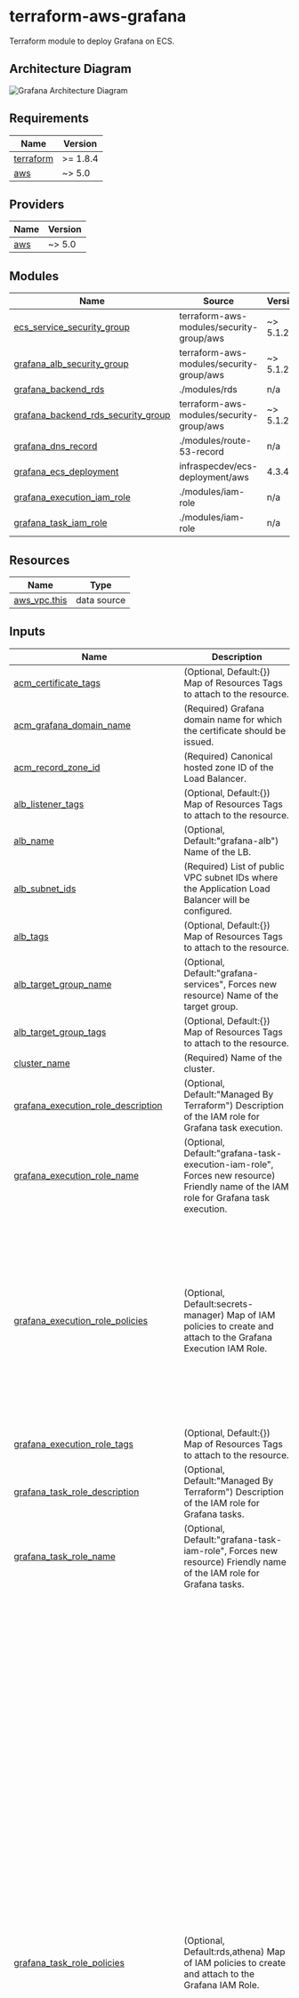 <!-- BEGIN_TF_DOCS -->
# terraform-aws-grafana

Terraform module to deploy Grafana on ECS.

## Architecture Diagram

![Grafana Architecture Diagram](https://github.com/infraspecdev/terraform-aws-grafana/raw/main/diagrams/grafana-architecture.png)

## Requirements

| Name | Version |
|------|---------|
| <a name="requirement_terraform"></a> [terraform](#requirement\_terraform) | >= 1.8.4 |
| <a name="requirement_aws"></a> [aws](#requirement\_aws) | ~> 5.0 |

## Providers

| Name | Version |
|------|---------|
| <a name="provider_aws"></a> [aws](#provider\_aws) | ~> 5.0 |

## Modules

| Name | Source | Version |
|------|--------|---------|
| <a name="module_ecs_service_security_group"></a> [ecs\_service\_security\_group](#module\_ecs\_service\_security\_group) | terraform-aws-modules/security-group/aws | ~> 5.1.2 |
| <a name="module_grafana_alb_security_group"></a> [grafana\_alb\_security\_group](#module\_grafana\_alb\_security\_group) | terraform-aws-modules/security-group/aws | ~> 5.1.2 |
| <a name="module_grafana_backend_rds"></a> [grafana\_backend\_rds](#module\_grafana\_backend\_rds) | ./modules/rds | n/a |
| <a name="module_grafana_backend_rds_security_group"></a> [grafana\_backend\_rds\_security\_group](#module\_grafana\_backend\_rds\_security\_group) | terraform-aws-modules/security-group/aws | ~> 5.1.2 |
| <a name="module_grafana_dns_record"></a> [grafana\_dns\_record](#module\_grafana\_dns\_record) | ./modules/route-53-record | n/a |
| <a name="module_grafana_ecs_deployment"></a> [grafana\_ecs\_deployment](#module\_grafana\_ecs\_deployment) | infraspecdev/ecs-deployment/aws | 4.3.4 |
| <a name="module_grafana_execution_iam_role"></a> [grafana\_execution\_iam\_role](#module\_grafana\_execution\_iam\_role) | ./modules/iam-role | n/a |
| <a name="module_grafana_task_iam_role"></a> [grafana\_task\_iam\_role](#module\_grafana\_task\_iam\_role) | ./modules/iam-role | n/a |

## Resources

| Name | Type |
|------|------|
| [aws_vpc.this](https://registry.terraform.io/providers/hashicorp/aws/latest/docs/data-sources/vpc) | data source |

## Inputs

| Name | Description | Type | Default | Required |
|------|-------------|------|---------|:--------:|
| <a name="input_acm_certificate_tags"></a> [acm\_certificate\_tags](#input\_acm\_certificate\_tags) | (Optional, Default:{}) Map of Resources Tags to attach to the resource. | `map(string)` | `{}` | no |
| <a name="input_acm_grafana_domain_name"></a> [acm\_grafana\_domain\_name](#input\_acm\_grafana\_domain\_name) | (Required) Grafana domain name for which the certificate should be issued. | `string` | n/a | yes |
| <a name="input_acm_record_zone_id"></a> [acm\_record\_zone\_id](#input\_acm\_record\_zone\_id) | (Required) Canonical hosted zone ID of the Load Balancer. | `string` | n/a | yes |
| <a name="input_alb_listener_tags"></a> [alb\_listener\_tags](#input\_alb\_listener\_tags) | (Optional, Default:{}) Map of Resources Tags to attach to the resource. | `map(string)` | `{}` | no |
| <a name="input_alb_name"></a> [alb\_name](#input\_alb\_name) | (Optional, Default:"grafana-alb") Name of the LB. | `string` | `"grafana-alb"` | no |
| <a name="input_alb_subnet_ids"></a> [alb\_subnet\_ids](#input\_alb\_subnet\_ids) | (Required) List of public VPC subnet IDs where the Application Load Balancer will be configured. | `list(string)` | n/a | yes |
| <a name="input_alb_tags"></a> [alb\_tags](#input\_alb\_tags) | (Optional, Default:{}) Map of Resources Tags to attach to the resource. | `map(string)` | `{}` | no |
| <a name="input_alb_target_group_name"></a> [alb\_target\_group\_name](#input\_alb\_target\_group\_name) | (Optional, Default:"grafana-services", Forces new resource) Name of the target group. | `string` | `"grafana-services"` | no |
| <a name="input_alb_target_group_tags"></a> [alb\_target\_group\_tags](#input\_alb\_target\_group\_tags) | (Optional, Default:{}) Map of Resources Tags to attach to the resource. | `map(string)` | `{}` | no |
| <a name="input_cluster_name"></a> [cluster\_name](#input\_cluster\_name) | (Required) Name of the cluster. | `string` | n/a | yes |
| <a name="input_grafana_execution_role_description"></a> [grafana\_execution\_role\_description](#input\_grafana\_execution\_role\_description) | (Optional, Default:"Managed By Terraform") Description of the IAM role for Grafana task execution. | `string` | `"Managed By Terraform"` | no |
| <a name="input_grafana_execution_role_name"></a> [grafana\_execution\_role\_name](#input\_grafana\_execution\_role\_name) | (Optional, Default:"grafana-task-execution-iam-role", Forces new resource) Friendly name of the IAM role for Grafana task execution. | `string` | `"grafana-task-execution-iam-role"` | no |
| <a name="input_grafana_execution_role_policies"></a> [grafana\_execution\_role\_policies](#input\_grafana\_execution\_role\_policies) | (Optional, Default:secrets-manager) Map of IAM policies to create and attach to the Grafana Execution IAM Role. | <pre>map(<br>    object({<br>      name        = string<br>      description = optional(string, null)<br>      policy = object({<br>        Version = optional(string, "2012-10-17")<br>        Statement = list(<br>          object({<br>            Sid      = optional(string)<br>            Effect   = string<br>            Resource = string<br>            Action   = optional(list(string), [])<br>          })<br>        )<br>      })<br>      tags = optional(map(string), {})<br>    })<br>  )</pre> | <pre>{<br>  "secrets-manager": {<br>    "description": "Allow access to Secrets Manager",<br>    "name": "grafana-execution-role-secrets-manager",<br>    "policy": {<br>      "Statement": [<br>        {<br>          "Action": [<br>            "secretsmanager:*"<br>          ],<br>          "Effect": "Allow",<br>          "Resource": "*",<br>          "Sid": "AllowSecretsManagerFullAccess"<br>        }<br>      ]<br>    }<br>  }<br>}</pre> | no |
| <a name="input_grafana_execution_role_tags"></a> [grafana\_execution\_role\_tags](#input\_grafana\_execution\_role\_tags) | (Optional, Default:{}) Map of Resources Tags to attach to the resource. | `map(string)` | `{}` | no |
| <a name="input_grafana_task_role_description"></a> [grafana\_task\_role\_description](#input\_grafana\_task\_role\_description) | (Optional, Default:"Managed By Terraform") Description of the IAM role for Grafana tasks. | `string` | `"Managed By Terraform"` | no |
| <a name="input_grafana_task_role_name"></a> [grafana\_task\_role\_name](#input\_grafana\_task\_role\_name) | (Optional, Default:"grafana-task-iam-role", Forces new resource) Friendly name of the IAM role for Grafana tasks. | `string` | `"grafana-task-iam-role"` | no |
| <a name="input_grafana_task_role_policies"></a> [grafana\_task\_role\_policies](#input\_grafana\_task\_role\_policies) | (Optional, Default:rds,athena) Map of IAM policies to create and attach to the Grafana IAM Role. | <pre>map(<br>    object({<br>      name        = string<br>      description = optional(string, null)<br>      policy = object({<br>        Version = optional(string, "2012-10-17")<br>        Statement = list(<br>          object({<br>            Sid      = optional(string)<br>            Effect   = string<br>            Resource = string<br>            Action   = optional(list(string), [])<br>          })<br>        )<br>      })<br>      tags = optional(map(string), {})<br>    })<br>  )</pre> | <pre>{<br>  "athena": {<br>    "description": "Allow access to Athena",<br>    "name": "grafana-task-iam-role-athena",<br>    "policy": {<br>      "Statement": [<br>        {<br>          "Action": [<br>            "athena:*"<br>          ],<br>          "Effect": "Allow",<br>          "Resource": "*",<br>          "Sid": "AllowAthenaFullAccess"<br>        },<br>        {<br>          "Action": [<br>            "glue:CreateDatabase",<br>            "glue:DeleteDatabase",<br>            "glue:GetDatabase",<br>            "glue:GetDatabases",<br>            "glue:UpdateDatabase",<br>            "glue:CreateTable",<br>            "glue:DeleteTable",<br>            "glue:BatchDeleteTable",<br>            "glue:UpdateTable",<br>            "glue:GetTable",<br>            "glue:GetTables",<br>            "glue:BatchCreatePartition",<br>            "glue:CreatePartition",<br>            "glue:DeletePartition",<br>            "glue:BatchDeletePartition",<br>            "glue:UpdatePartition",<br>            "glue:GetPartition",<br>            "glue:GetPartitions",<br>            "glue:BatchGetPartition",<br>            "glue:StartColumnStatisticsTaskRun",<br>            "glue:GetColumnStatisticsTaskRun",<br>            "glue:GetColumnStatisticsTaskRuns",<br>            "glue:GetCatalogImportStatus"<br>          ],<br>          "Effect": "Allow",<br>          "Resource": "*",<br>          "Sid": "AllowGlueFullAccess"<br>        }<br>      ]<br>    }<br>  },<br>  "rds": {<br>    "description": "Allow access to RDS",<br>    "name": "grafana-task-iam-role-rds",<br>    "policy": {<br>      "Statement": [<br>        {<br>          "Action": [<br>            "rds:*"<br>          ],<br>          "Effect": "Allow",<br>          "Resource": "*",<br>          "Sid": "AllowRDSFullAccess"<br>        }<br>      ]<br>    }<br>  }<br>}</pre> | no |
| <a name="input_grafana_task_role_tags"></a> [grafana\_task\_role\_tags](#input\_grafana\_task\_role\_tags) | (Optional, Default:{}) Map of Resources Tags to attach to the resource. | `map(string)` | `{}` | no |
| <a name="input_rds_allocated_storage"></a> [rds\_allocated\_storage](#input\_rds\_allocated\_storage) | (Optional, Default:10) The allocated storage in gibibytes. | `number` | `10` | no |
| <a name="input_rds_db_parameter_group_description"></a> [rds\_db\_parameter\_group\_description](#input\_rds\_db\_parameter\_group\_description) | (Optional, Default:"Managed By Terraform", Forces new resource) The description of the DB parameter group. | `string` | `"Managed By Terraform"` | no |
| <a name="input_rds_db_parameter_group_family"></a> [rds\_db\_parameter\_group\_family](#input\_rds\_db\_parameter\_group\_family) | (Optional, Default:"postgres16", Forces new resource) The description of the DB parameter group. | `string` | `"postgres16"` | no |
| <a name="input_rds_db_parameter_group_name"></a> [rds\_db\_parameter\_group\_name](#input\_rds\_db\_parameter\_group\_name) | (Optional, Default:"grafana-rds-parameter-group", Forces new resource) The name of the DB parameter group. | `string` | `"grafana-rds-parameter-group"` | no |
| <a name="input_rds_db_parameter_group_parameters"></a> [rds\_db\_parameter\_group\_parameters](#input\_rds\_db\_parameter\_group\_parameters) | (Optional) The DB parameters to apply. | <pre>list(<br>    object({<br>      name         = string<br>      value        = string<br>      apply_method = optional(string)<br>    })<br>  )</pre> | <pre>[<br>  {<br>    "apply_method": "immediate",<br>    "name": "rds.force_ssl",<br>    "value": "0"<br>  }<br>]</pre> | no |
| <a name="input_rds_db_parameter_group_tags"></a> [rds\_db\_parameter\_group\_tags](#input\_rds\_db\_parameter\_group\_tags) | (Optional, Default:{}) Map of Resources Tags to attach to the resource. | `map(string)` | `{}` | no |
| <a name="input_rds_db_subnet_group_description"></a> [rds\_db\_subnet\_group\_description](#input\_rds\_db\_subnet\_group\_description) | (Optional, Default:"Managed By Terraform", Forces new resource) The description of the DB subnet group. | `string` | `"Managed By Terraform"` | no |
| <a name="input_rds_db_subnet_group_name"></a> [rds\_db\_subnet\_group\_name](#input\_rds\_db\_subnet\_group\_name) | (Optional, Default:"grafana-rds-subnet-group", Forces new resource) The name of the DB subnet group. | `string` | `"grafana-rds-subnet-group"` | no |
| <a name="input_rds_db_subnet_group_subnet_ids"></a> [rds\_db\_subnet\_group\_subnet\_ids](#input\_rds\_db\_subnet\_group\_subnet\_ids) | (Required) A list of VPC subnet IDs. | `list(string)` | n/a | yes |
| <a name="input_rds_db_subnet_group_tags"></a> [rds\_db\_subnet\_group\_tags](#input\_rds\_db\_subnet\_group\_tags) | (Optional, Default:{}) Map of Resources Tags to attach to the resource. | `map(string)` | `{}` | no |
| <a name="input_rds_identifier"></a> [rds\_identifier](#input\_rds\_identifier) | (Optional, Default:"grafana-backend") The name of the Postgres RDS instance. | `string` | `"grafana-backend"` | no |
| <a name="input_rds_instance_class"></a> [rds\_instance\_class](#input\_rds\_instance\_class) | (Optional, Default:"db.t3.micro") The instance type of the Postgres RDS instance. | `string` | `"db.t3.micro"` | no |
| <a name="input_rds_postgres_engine_version"></a> [rds\_postgres\_engine\_version](#input\_rds\_postgres\_engine\_version) | (Optional, Default:"16.3") The Postgres engine version to use. | `string` | `"16.3"` | no |
| <a name="input_rds_tags"></a> [rds\_tags](#input\_rds\_tags) | (Optional, Default:{}) Map of Resources Tags to attach to the resource. | `map(string)` | `{}` | no |
| <a name="input_rds_username"></a> [rds\_username](#input\_rds\_username) | (Optional, Default:"grafana\_admin") Username for the master DB user. | `string` | `"grafana_admin"` | no |
| <a name="input_s3_bucket_name"></a> [s3\_bucket\_name](#input\_s3\_bucket\_name) | (Optional, Default:"grafana-services-alb-logs", Forces new resource) Name of the bucket where the Grafana ALB logs will be stored. | `string` | `"grafana-services-alb-logs"` | no |
| <a name="input_s3_bucket_tags"></a> [s3\_bucket\_tags](#input\_s3\_bucket\_tags) | (Optional, Default:{}) Map of Resources Tags to attach to the resource. | `map(string)` | `{}` | no |
| <a name="input_service_desired_count"></a> [service\_desired\_count](#input\_service\_desired\_count) | (Optional, Default:3) Desired number of tasks to run in the ECS Service. | `number` | `3` | no |
| <a name="input_service_name"></a> [service\_name](#input\_service\_name) | (Optional, Default:grafana) Name of the ECS Service. | `string` | `"grafana"` | no |
| <a name="input_service_subnet_ids"></a> [service\_subnet\_ids](#input\_service\_subnet\_ids) | (Required) List of VPC subnet IDs where the infrastructure will be configured. | `list(string)` | n/a | yes |
| <a name="input_service_tags"></a> [service\_tags](#input\_service\_tags) | (Optional, Default:{}) Map of Resources Tags to attach to the resource. | `map(string)` | `{}` | no |
| <a name="input_task_definition_family"></a> [task\_definition\_family](#input\_task\_definition\_family) | (Optional, Default:"grafana") A unique name for your task definition. | `string` | `"grafana"` | no |
| <a name="input_task_definition_grafana_image_version"></a> [task\_definition\_grafana\_image\_version](#input\_task\_definition\_grafana\_image\_version) | (Optional, Default:11.1.2) Version tag to use with the Grafana docker image. | `string` | `"11.1.2"` | no |
| <a name="input_task_definition_tags"></a> [task\_definition\_tags](#input\_task\_definition\_tags) | (Optional, Default:{}) Map of Resources Tags to attach to the resource. | `map(string)` | `{}` | no |
| <a name="input_vpc_id"></a> [vpc\_id](#input\_vpc\_id) | (Required) The ID of the VPC. | `string` | n/a | yes |

## Outputs

| Name | Description |
|------|-------------|
| <a name="output_acm_certificate_arn"></a> [acm\_certificate\_arn](#output\_acm\_certificate\_arn) | ARN of the ACM certificate for Grafana endpoint. |
| <a name="output_acm_certificate_id"></a> [acm\_certificate\_id](#output\_acm\_certificate\_id) | Identifier of the ACM certificate for Grafana endpoint. |
| <a name="output_acm_certificate_validation_id"></a> [acm\_certificate\_validation\_id](#output\_acm\_certificate\_validation\_id) | Identifier of the Grafana endpoint ACM certificate validation resource. |
| <a name="output_acm_route53_record_id"></a> [acm\_route53\_record\_id](#output\_acm\_route53\_record\_id) | Identifier of the Route53 Record for validation of the Grafana endpoint ACM certificate. |
| <a name="output_alb_arn"></a> [alb\_arn](#output\_alb\_arn) | ARN of the Grafana load balancer. |
| <a name="output_alb_dns_name"></a> [alb\_dns\_name](#output\_alb\_dns\_name) | DNS name of the Grafana load balancer. |
| <a name="output_alb_listener_arn"></a> [alb\_listener\_arn](#output\_alb\_listener\_arn) | ARN of the Listener for Grafana services. |
| <a name="output_alb_listener_id"></a> [alb\_listener\_id](#output\_alb\_listener\_id) | Identifier of the Listener for Grafana services. |
| <a name="output_alb_target_group_arn"></a> [alb\_target\_group\_arn](#output\_alb\_target\_group\_arn) | ARN of the Target Group of Grafana services. |
| <a name="output_alb_target_group_id"></a> [alb\_target\_group\_id](#output\_alb\_target\_group\_id) | Identifier of the Target Group of Grafana services. |
| <a name="output_alb_zone_id"></a> [alb\_zone\_id](#output\_alb\_zone\_id) | Canonical hosted zone ID of the Grafana Load Balancer. |
| <a name="output_ecs_service_security_group_arn"></a> [ecs\_service\_security\_group\_arn](#output\_ecs\_service\_security\_group\_arn) | ARN of the Grafana ECS Service Security Group. |
| <a name="output_ecs_service_security_group_id"></a> [ecs\_service\_security\_group\_id](#output\_ecs\_service\_security\_group\_id) | Identifier of the Grafana ECS Service Security Group. |
| <a name="output_grafana_alb_security_group_arn"></a> [grafana\_alb\_security\_group\_arn](#output\_grafana\_alb\_security\_group\_arn) | ARN of the Grafana ALB Security Group. |
| <a name="output_grafana_alb_security_group_id"></a> [grafana\_alb\_security\_group\_id](#output\_grafana\_alb\_security\_group\_id) | Identifier of the Grafana ALB Security Group. |
| <a name="output_grafana_backend_rds_security_group_arn"></a> [grafana\_backend\_rds\_security\_group\_arn](#output\_grafana\_backend\_rds\_security\_group\_arn) | ARN of the Grafana Backend RDS Security Group. |
| <a name="output_grafana_backend_rds_security_group_id"></a> [grafana\_backend\_rds\_security\_group\_id](#output\_grafana\_backend\_rds\_security\_group\_id) | Identifier of the Grafana Backend RDS Security Group. |
| <a name="output_grafana_ecs_service_arn"></a> [grafana\_ecs\_service\_arn](#output\_grafana\_ecs\_service\_arn) | ARN that identifies the Grafana ECS service. |
| <a name="output_grafana_ecs_task_definition_arn"></a> [grafana\_ecs\_task\_definition\_arn](#output\_grafana\_ecs\_task\_definition\_arn) | Full ARN of the Grafana ECS Task Definition. |
| <a name="output_grafana_execution_iam_role_arn"></a> [grafana\_execution\_iam\_role\_arn](#output\_grafana\_execution\_iam\_role\_arn) | Amazon Resource Name (ARN) specifying the Grafana Execution IAM role. |
| <a name="output_grafana_execution_iam_role_id"></a> [grafana\_execution\_iam\_role\_id](#output\_grafana\_execution\_iam\_role\_id) | Name of the Grafana Execution IAM role. |
| <a name="output_grafana_execution_iam_role_policies_arns"></a> [grafana\_execution\_iam\_role\_policies\_arns](#output\_grafana\_execution\_iam\_role\_policies\_arns) | Map of IAM Policies ARNs created and attached with the Grafana Execution IAM role. |
| <a name="output_grafana_execution_iam_role_policies_ids"></a> [grafana\_execution\_iam\_role\_policies\_ids](#output\_grafana\_execution\_iam\_role\_policies\_ids) | Map of IAM Policies Identifiers created and attached with the Grafana Execution IAM role. |
| <a name="output_grafana_task_iam_role_arn"></a> [grafana\_task\_iam\_role\_arn](#output\_grafana\_task\_iam\_role\_arn) | Amazon Resource Name (ARN) specifying the Grafana Task IAM role. |
| <a name="output_grafana_task_iam_role_id"></a> [grafana\_task\_iam\_role\_id](#output\_grafana\_task\_iam\_role\_id) | Name of the Grafana Task IAM role. |
| <a name="output_grafana_task_iam_role_policies_arns"></a> [grafana\_task\_iam\_role\_policies\_arns](#output\_grafana\_task\_iam\_role\_policies\_arns) | Map of IAM Policies ARNs created and attached with the Grafana Task IAM role. |
| <a name="output_grafana_task_iam_role_policies_ids"></a> [grafana\_task\_iam\_role\_policies\_ids](#output\_grafana\_task\_iam\_role\_policies\_ids) | Map of IAM Policies Identifiers created and attached with the Grafana Task IAM role. |
| <a name="output_rds_arn"></a> [rds\_arn](#output\_rds\_arn) | The ARN of the Grafana RDS instance. |
| <a name="output_rds_db_parameter_group_arn"></a> [rds\_db\_parameter\_group\_arn](#output\_rds\_db\_parameter\_group\_arn) | The ARN of the db parameter group attached with Grafana RDS. |
| <a name="output_rds_db_parameter_group_id"></a> [rds\_db\_parameter\_group\_id](#output\_rds\_db\_parameter\_group\_id) | The db parameter group name to use with the Grafana RDS. |
| <a name="output_rds_db_subnet_group_arn"></a> [rds\_db\_subnet\_group\_arn](#output\_rds\_db\_subnet\_group\_arn) | The ARN of the db subnet group attached with Grafana RDS. |
| <a name="output_rds_db_subnet_group_id"></a> [rds\_db\_subnet\_group\_id](#output\_rds\_db\_subnet\_group\_id) | The db subnet group name to use with the Grafana RDS. |
| <a name="output_rds_endpoint"></a> [rds\_endpoint](#output\_rds\_endpoint) | The Grafana RDS connection endpoint in `address:port` format. |
| <a name="output_rds_id"></a> [rds\_id](#output\_rds\_id) | Grafana RDS DBI resource ID. |
| <a name="output_rds_master_user_secret"></a> [rds\_master\_user\_secret](#output\_rds\_master\_user\_secret) | Details of the secret containing the database master password for Grafana RDS. |
| <a name="output_s3_bucket_arn"></a> [s3\_bucket\_arn](#output\_s3\_bucket\_arn) | ARN of the bucket where the Grafana ALB logs will be stored. |
| <a name="output_s3_bucket_id"></a> [s3\_bucket\_id](#output\_s3\_bucket\_id) | Name of the bucket where the Grafana ALB logs will be stored. |
<!-- END_TF_DOCS -->
